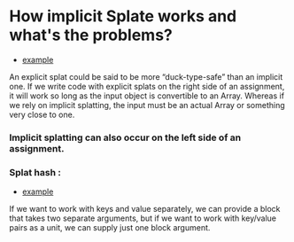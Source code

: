 # How implicit Splate works and what's the problems?

* [example](081_implicit_splat.rb)

An explicit splat could be said to be more “duck-type-safe” than an implicit one. 
If we write code with explicit splats on the right side of an assignment, 
it will work so long as the input object is convertible to an Array. 
Whereas if we rely on implicit splatting, the input must be an actual Array or 
something very close to one. 

### Implicit splatting can also occur on the left side of an assignment.

### Splat hash :

* [example](081_implicit_splat_hash.rb)

If we want to work with keys and value separately, we can provide a block that
takes two separate arguments, but if we want to work with key/value pairs as a
unit, we can supply just one block argument. 
